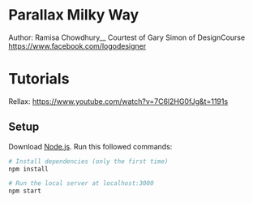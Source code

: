 # Parallax Milky Way
Author: Ramisa Chowdhury__
Courtest of Gary Simon of DesignCourse https://www.facebook.com/logodesigner

# Tutorials
Rellax: https://www.youtube.com/watch?v=7C6l2HG0fJg&t=1191s

## Setup
Download [Node.js](https://nodejs.org/en/download/).
Run this followed commands:

``` bash
# Install dependencies (only the first time)
npm install

# Run the local server at localhost:3000
npm start
```
